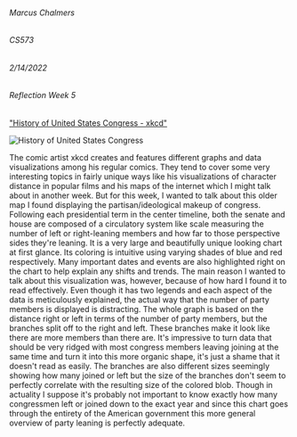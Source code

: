 ###### Marcus Chalmers 
###### CS573
###### 2/14/2022 
###### Reflection Week 5

["History of United States Congress - xkcd"](https://xkcd.com/1127/)

![History of United States Congress](https://github.com/mchalmers/reflections/blob/master/week5-1.png?raw=true)

The comic artist xkcd creates and features different graphs and data visualizations among his regular comics.
They tend to cover some very interesting topics in fairly unique ways like his visualizations of character distance
in popular films and his maps of the internet which I might talk about in another week. But for this week, I wanted to
talk about this older map I found displaying the partisan/ideological makeup of congress. Following each presidential
term in the center timeline, both the senate and house are composed of a circulatory system like scale measuring the
number of left or right-leaning members and how far to those perspective sides they're leaning. It is a very large and 
beautifully unique looking chart at first glance. Its coloring is intuitive using varying shades of blue and red
respectively. Many important dates and events are also highlighted right on the chart to help explain any shifts and 
trends. The main reason I wanted to talk about this visualization was, however, because of how hard I found it to read
effectively. Even though it has two legends and each aspect of the data is meticulously explained, the actual
way that the number of party members is displayed is distracting. The whole graph is based on the distance right or 
left in terms of the number of party members, but the branches split off to the right and left. These branches make it look like
there are more members than there are. It's impressive to turn data that should be very ridged with most congress members leaving
joining at the same time and turn it into this more organic shape, it's just a shame that it doesn't read as easily. 
The branches are also different sizes seemingly showing how many joined or left but the size of the branches don't seem to
perfectly correlate with the resulting size of the colored blob. 
Though in actuality I suppose it's probably not important to know exactly how many congressmen left or joined down to the exact year 
and since this chart goes through the entirety of the American government this more general overview of party leaning is 
perfectly adequate.
